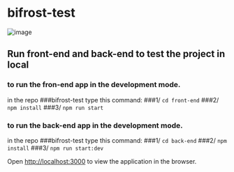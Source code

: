 # bifrost-test
![image](https://user-images.githubusercontent.com/24628642/199314242-73e8a7ec-b8d2-4705-b51d-faf71a650a55.png)

## Run front-end and back-end to test the project in local
### to run the fron-end app in the development mode.
in the repo ###bifrost-test type this command:
###1/ `cd front-end`
###2/ `npm install`
###3/ `npm run start`

### to run the back-end app in the development mode.
in the repo ###bifrost-test type this command:
###1/ `cd back-end`
###2/ `npm install`
###3/ `npm run start:dev`

Open [http://localhost:3000](http://localhost:3000) to view the application in the browser.

